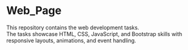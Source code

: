 # Web_Page
This repository contains the web development tasks.  
The tasks showcase HTML, CSS, JavaScript, and Bootstrap skills with responsive layouts, animations, and event handling.

